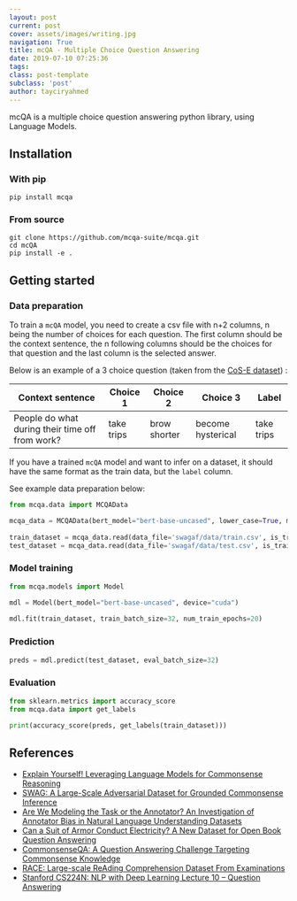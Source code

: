 ```yaml
---
layout: post
current: post
cover: assets/images/writing.jpg
navigation: True
title: mcQA - Multiple Choice Question Answering
date: 2019-07-10 07:25:36 
tags:
class: post-template
subclass: 'post'
author: tayciryahmed
---
```



mcQA is a multiple choice question answering python library, using Language Models.

## Installation

### With pip

```shell
pip install mcqa
```

### From source

```shell
git clone https://github.com/mcqa-suite/mcqa.git
cd mcQA
pip install -e .
```

## Getting started

### Data preparation

To train a `mcQA` model, you need to create a csv file with n+2 columns, n being the number of choices for each question. The first column should be the context sentence, the n following columns should be the choices for that question and the last column is the selected answer. 

Below is an example of a 3 choice question (taken from the [CoS-E dataset](https://arxiv.org/pdf/1906.02361.pdf)) :

| Context sentence  | Choice 1                | Choice 2            | Choice 3    | Label|
| ----------------- | --------------------|--------------------|--------------------|-------------|
| People do what during their time off from work?| take trips | brow shorter | become hysterical | take trips |

If you have a trained `mcQA` model and want to infer on a dataset, it should have the same format as the train data, but the `label` column. 

See example data preparation below:

```python
from mcqa.data import MCQAData

mcqa_data = MCQAData(bert_model="bert-base-uncased", lower_case=True, max_seq_length=256) 
                     
train_dataset = mcqa_data.read(data_file='swagaf/data/train.csv', is_training=True)
test_dataset = mcqa_data.read(data_file='swagaf/data/test.csv', is_training=False)
```

### Model training 

```python
from mcqa.models import Model

mdl = Model(bert_model="bert-base-uncased", device="cuda") 
            
mdl.fit(train_dataset, train_batch_size=32, num_train_epochs=20)
```

### Prediction

```python
preds = mdl.predict(test_dataset, eval_batch_size=32)
```

### Evaluation

```python
from sklearn.metrics import accuracy_score
from mcqa.data import get_labels

print(accuracy_score(preds, get_labels(train_dataset)))
```
## References

* [Explain Yourself! Leveraging Language Models for Commonsense Reasoning](https://arxiv.org/pdf/1906.02361.pdf) 
* [SWAG: A Large-Scale Adversarial Dataset for Grounded Commonsense Inference](https://arxiv.org/abs/1808.05326)
* [Are We Modeling the Task or the Annotator? An Investigation of Annotator Bias in Natural Language Understanding Datasets](https://arxiv.org/pdf/1908.07898.pdf)
* [Can a Suit of Armor Conduct Electricity? A New Dataset for Open Book Question Answering](https://arxiv.org/abs/1809.02789)
* [CommonsenseQA: A Question Answering Challenge Targeting Commonsense Knowledge](https://arxiv.org/abs/1811.00937)
* [RACE: Large-scale ReAding Comprehension Dataset From Examinations](https://arxiv.org/abs/1704.04683)
* [Stanford CS224N: NLP with Deep Learning Lecture 10 – Question Answering](https://youtube.com/watch?v=yIdF-17HwSk)
